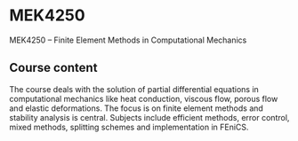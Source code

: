 # MEK4250
MEK4250 – Finite Element Methods in Computational Mechanics

## Course content
The course deals with the solution of partial differential equations in computational mechanics like heat conduction, viscous flow, porous flow and elastic deformations. The focus is on finite element methods and stability analysis is central. Subjects include efficient methods, error control, mixed methods, splitting schemes and implementation in FEniCS.
